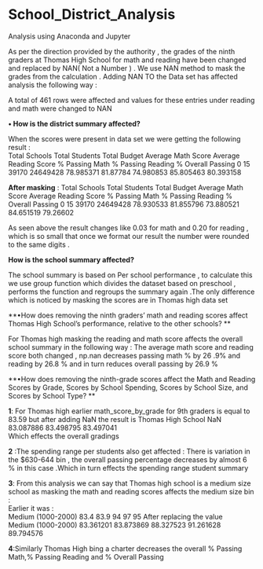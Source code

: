# School_District_Analysis
Analysis using Anaconda and Jupyter

As per the direction provided by the  authority , the grades of the ninth graders at  Thomas High School for math and reading have been changed and replaced by NAN( Not a Number ) . We use NAN method to mask the grades from the calculation . 
Adding NAN TO the Data set has affected analysis the following way : 


A total of 461 rows were affected and values for these entries under reading and math were changed to NAN 


**• How is the district summary affected?**

When the scores  were present in data set  we were getting the following result :<br/>
Total Schools	Total Students	Total Budget	Average Math Score	Average Reading Score	% Passing Math	% Passing Reading	% Overall Passing
0	15	39170	24649428	78.985371	81.87784	74.980853	85.805463	80.393158   <br/>

**After  masking**  : 
	Total Schools	Total Students	Total Budget	Average Math Score	Average Reading Score	% Passing Math	% Passing Reading	% Overall Passing
0	15	39170	24649428	78.930533	81.855796	73.880521	84.651519	79.26602  <br/>

As seen above the result changes like 0.03 for math and 0.20 for reading , which is so small that once we format our result the number were rounded to the same digits .  <br/>


 **How is the school summary affected?**
 
The school summary is based on Per school performance ,  to calculate this we use group function which divides the dataset based on preschool , performs the function and regroups the summary again .The only difference which is noticed by masking the scores are in Thomas high data set  <br/>

**•How does removing the ninth graders’ math and reading scores affect Thomas High School’s performance, relative to the other schools? **

For  Thomas high masking the reading and math score affects the overall school summary in the following way : The average math score and reading score both changed , np.nan decreases passing math  %  by 26 .9% and reading  by 26.8 % and in turn reduces  overall passing by  26.9 % <br/>

**•How does removing the ninth-grade scores affect the Math and Reading Scores by Grade, Scores by School Spending, Scores by School Size, and Scores by School Type? **

**1**: For Thomas high earlier math_score_by_grade for 9th graders is equal to 83.59 but after adding NaN the result is 
Thomas High School	NaN	83.087886	83.498795	83.497041  <br/>
Which effects the overall gradings 

**2** :The spending range per students also get affected : 
There is variation in the $630-644 bin , the overall passing percentage decreases by  almost 6 % in this case .Which in turn effects the spending  range student summary 

**3**: From this analysis we can say that Thomas high school is a medium size school as masking the math and reading scores affects the medium size bin :<br/>
Earlier it was : <br/>
Medium (1000-2000)	83.4	83.9	94	97	95
After replacing the value <br/>
Medium (1000-2000)	83.361201	83.873869	88.327523	91.261628	89.794576

**4**:Similarly Thomas High  bing a charter decreases the overall % Passing Math,% Passing Reading and 
% Overall Passing
